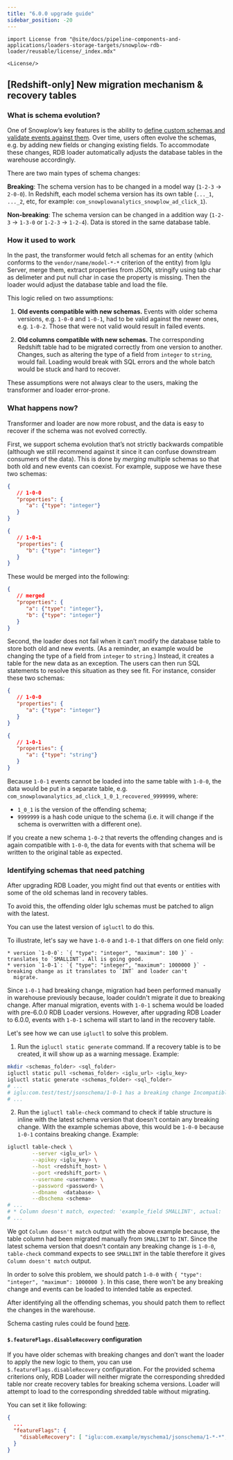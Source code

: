 ```yaml
---
title: "6.0.0 upgrade guide"
sidebar_position: -20
---
```


```mdx-code-block
import License from "@site/docs/pipeline-components-and-applications/loaders-storage-targets/snowplow-rdb-loader/reusable/license/_index.mdx"

<License/>
```

## [Redshift-only] New migration mechanism & recovery tables

### What is schema evolution?

One of Snowplow’s key features is the ability to [define custom schemas and validate events against them](/docs/understanding-your-pipeline/schemas/index.md). Over time, users often evolve the schemas, e.g. by adding new fields or changing existing fields. To accommodate these changes, RDB loader automatically adjusts the database tables in the warehouse accordingly.

There are two main types of schema changes:

**Breaking**: The schema version has to be changed in a model way (`1-2-3` → `2-0-0`). In Redshift, each model schema version has its own table (`..._1`, `..._2`, etc, for example: `com_snowplowanalytics_snowplow_ad_click_1`).

**Non-breaking**: The schema version can be changed in a addition way (`1-2-3` → `1-3-0` or `1-2-3` → `1-2-4`). Data is stored in the same database table.

### How it used to work

In the past, the transformer would fetch all schemas for an entity (which conforms to the `vendor/name/model-*-*` criterion of the entity) from Iglu Server, merge them, extract properties from JSON, stringify using tab char as delimeter and put null char in case the property is missing. Then the loader would adjust the database table and load the file.

This logic relied on two assumptions:

1. **Old events compatible with new schemas.** Events with older schema versions, e.g. `1-0-0` and `1-0-1`, had to be valid against the newer ones, e.g. `1-0-2`. Those that were not valid would result in failed events.

2. **Old columns compatible with new schemas.** The corresponding Redshift table had to be migrated correctly from one version to another. Changes, such as altering the type of a field from `integer` to `string`, would fail. Loading would break with SQL errors and the whole batch would be stuck and hard to recover.

These assumptions were not always clear to the users, making the transformer and loader error-prone.

### What happens now?

Transformer and loader are now more robust, and the data is easy to recover if the schema was not evolved correctly.


First, we support schema evolution that’s not strictly backwards compatible (although we still recommend against it since it can confuse downstream consumers of the data). This is done by _merging_ multiple schemas so that both old and new events can coexist. For example, suppose we have these two schemas:

```json
{
   // 1-0-0
   "properties": {
      "a": {"type": "integer"}
   }
}
```

```json
{
   // 1-0-1
   "properties": {
      "b": {"type": "integer"}
   }
}
```

These would be merged into the following:
```json
{
   // merged
   "properties": {
      "a": {"type": "integer"},
      "b": {"type": "integer"}
   }
}
```


Second, the loader does not fail when it can’t modify the database table to store both old and new events. (As a reminder, an example would be changing the type of a field from `integer` to `string`.) Instead, it creates a table for the new data as an exception. The users can then run SQL statements to resolve this situation as they see fit. For instance, consider these two schemas:
```json
{
   // 1-0-0
   "properties": {
      "a": {"type": "integer"}
   }
}
```

```json
{
   // 1-0-1
   "properties": {
      "a": {"type": "string"}
   }
}
```

Because `1-0-1` events cannot be loaded into the same table with `1-0-0`, the data would be put in a separate table, e.g. `com_snowplowanalytics_ad_click_1_0_1_recovered_9999999`, where:
  - `1_0_1` is the version of the offending schema;
  - `9999999` is a hash code unique to the schema (i.e. it will change if the schema is overwritten with a different one).

If you create a new schema `1-0-2` that reverts the offending changes and is again compatible with `1-0-0`, the data for events with that schema will be written to the original table as expected.

### Identifying schemas that need patching

After upgrading RDB Loader, you might find out that events or entities with some of the old schemas land in recovery tables.

To avoid this, the offending older Iglu schemas must be patched to align with the latest.

You can use the latest version of `igluctl` to do this.

To illustrate, let's say we have `1-0-0` and `1-0-1` that differs on one field only:
```
* version `1-0-0`: `{ "type": "integer", "maximum": 100 }` - translates to `SMALLINT`. All is going good.
* version `1-0-1`: `{ "type": "integer", "maximum": 1000000 }` - breaking change as it translates to `INT` and loader can't
  migrate.
```
Since `1-0-1` had breaking change, migration had been performed manually in warehouse previously because, loader couldn't migrate it due to breaking change. After manual migration, events with `1-0-1` schema would be loaded with pre-6.0.0 RDB Loader versions. However, after upgrading RDB Loader to 6.0.0, events with `1-0-1` schema will start to land in the recovery table.

Let's see how we can use `igluctl` to solve this problem.

1) Run the `igluctl static generate` command. If a recovery table is to be created, it will show up as a warning message. Example:
```bash
mkdir <schemas_folder> <sql_folder>
igluctl static pull <schemas_folder> <iglu_url> <iglu_key>
igluctl static generate <schemas_folder> <sql_folder> 
# ...
# iglu:com.test/test/jsonschema/1-0-1 has a breaking change Incompatible encoding in column example_field old type RedshiftSmallIntZstdEncoding new type RedshiftInt/RawEncoding
# ...
```

2) Run the `igluctl table-check` command to check if table structure is inline with the latest schema version that doesn't contain any breaking change. With the example schemas above, this would be `1-0-0` because `1-0-1` contains breaking change.
Example:
```bash
igluctl table-check \
        --server <iglu_url> \
        --apikey <iglu_key> \
        --host <redshift_host> \
        --port <redshift_port> \
        --username <username> \
        --password <password> \
        --dbname  <database> \
        --dbschema <schema>
# ...
# * Column doesn't match, expected: 'example_field SMALLINT', actual: 'example_field INT'
# ...   
```

We got `Column doesn't match` output with the above example because, the table column had been migrated manually from `SMALLINT` to `INT`. Since the latest schema version that doesn't contain any breaking change is `1-0-0`, `table-check` command expects to see `SMALLINT` in the table therefore it gives `Column doesn't match` output.

In order to solve this problem, we should patch `1-0-0` with `{ "type": "integer", "maximum": 1000000 }`. In this case, there won't be any breaking change and events can be loaded to intended table as expected.

After identifying all the offending schemas, you should patch them to reflect the changes in the warehouse.

Schema casting rules could be found [here](/docs/storing-querying/schemas-in-warehouse/index.md?warehouse=redshift#types).

#### `$.featureFlags.disableRecovery` configuration

If you have older schemas with breaking changes and don’t want the loader to apply the new logic to them, you can use `$.featureFlags.disableRecovery` configuration. For the provided schema criterions only, RDB Loader will neither migrate the corresponding shredded table nor create recovery tables for breaking schema versions. Loader will attempt to load to the corresponding shredded table without migrating.

You can set it like following:
```json
{
  ...
  "featureFlags": {
    "disableRecovery": [ "iglu:com.example/myschema1/jsonschema/1-*-*", "iglu:com.example/myschema2/jsonschema/1-*-*"]
  }
}
```
